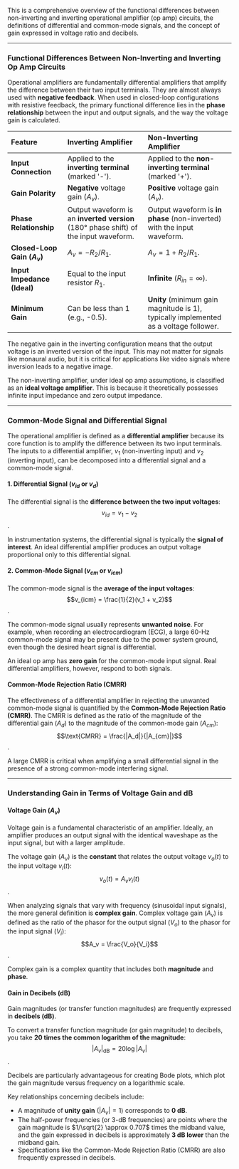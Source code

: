 This is a comprehensive overview of the functional differences between non-inverting and inverting operational amplifier (op amp) circuits, the definitions of differential and common-mode signals, and the concept of gain expressed in voltage ratio and decibels.

***

### Functional Differences Between Non-Inverting and Inverting Op Amp Circuits

Operational amplifiers are fundamentally differential amplifiers that amplify the difference between their two input terminals. They are almost always used with **negative feedback**. When used in closed-loop configurations with resistive feedback, the primary functional difference lies in the **phase relationship** between the input and output signals, and the way the voltage gain is calculated.

| Feature | Inverting Amplifier | Non-Inverting Amplifier |
| :--- | :--- | :--- |
| **Input Connection** | Applied to the **inverting terminal** (marked '-'). | Applied to the **non-inverting terminal** (marked '+'). |
| **Gain Polarity** | **Negative** voltage gain ($A_v$). | **Positive** voltage gain ($A_v$). |
| **Phase Relationship** | Output waveform is an **inverted version** (180° phase shift) of the input waveform. | Output waveform is **in phase** (non-inverted) with the input waveform. |
| **Closed-Loop Gain ($A_v$)** | $A_v = -R_2/R_1$. | $A_v = 1 + R_2/R_1$. |
| **Input Impedance (Ideal)** | Equal to the input resistor $R_1$. | **Infinite** ($R_{in} = \infty$). |
| **Minimum Gain** | Can be less than 1 (e.g., -0.5). | **Unity** (minimum gain magnitude is 1), typically implemented as a voltage follower. |

The negative gain in the inverting configuration means that the output voltage is an inverted version of the input. This may not matter for signals like monaural audio, but it is critical for applications like video signals where inversion leads to a negative image.

The non-inverting amplifier, under ideal op amp assumptions, is classified as an **ideal voltage amplifier**. This is because it theoretically possesses infinite input impedance and zero output impedance.

***

### Common-Mode Signal and Differential Signal

The operational amplifier is defined as a **differential amplifier** because its core function is to amplify the difference between its two input terminals. The inputs to a differential amplifier, $v_1$ (non-inverting input) and $v_2$ (inverting input), can be decomposed into a differential signal and a common-mode signal.

#### 1. Differential Signal ($v_{id}$ or $v_d$)
The differential signal is the **difference between the two input voltages**:
$$v_{id} = v_1 - v_2$$.

In instrumentation systems, the differential signal is typically the **signal of interest**. An ideal differential amplifier produces an output voltage proportional only to this differential signal.

#### 2. Common-Mode Signal ($v_{cm}$ or $v_{icm}$)
The common-mode signal is the **average of the input voltages**:
$$v_{icm} = \frac{1}{2}(v_1 + v_2)$$.

The common-mode signal usually represents **unwanted noise**. For example, when recording an electrocardiogram (ECG), a large 60-Hz common-mode signal may be present due to the power system ground, even though the desired heart signal is differential.

An ideal op amp has **zero gain** for the common-mode input signal. Real differential amplifiers, however, respond to both signals.

#### Common-Mode Rejection Ratio (CMRR)
The effectiveness of a differential amplifier in rejecting the unwanted common-mode signal is quantified by the **Common-Mode Rejection Ratio (CMRR)**. The CMRR is defined as the ratio of the magnitude of the differential gain ($A_d$) to the magnitude of the common-mode gain ($A_{cm}$):
$$\text{CMRR} = \frac{|A_d|}{|A_{cm}|}$$.

A large CMRR is critical when amplifying a small differential signal in the presence of a strong common-mode interfering signal.

***

### Understanding Gain in Terms of Voltage Gain and dB

#### Voltage Gain ($A_v$)
Voltage gain is a fundamental characteristic of an amplifier. Ideally, an amplifier produces an output signal with the identical waveshape as the input signal, but with a larger amplitude.

The voltage gain ($A_v$) is the **constant** that relates the output voltage $v_o(t)$ to the input voltage $v_i(t)$:
$$v_o(t) = A_v v_i(t)$$.

When analyzing signals that vary with frequency (sinusoidal input signals), the more general definition is **complex gain**. Complex voltage gain ($A_v$) is defined as the ratio of the phasor for the output signal ($V_o$) to the phasor for the input signal ($V_i$):
$$A_v = \frac{V_o}{V_i}$$.

Complex gain is a complex quantity that includes both **magnitude** and **phase**.

#### Gain in Decibels (dB)
Gain magnitudes (or transfer function magnitudes) are frequently expressed in **decibels (dB)**.

To convert a transfer function magnitude (or gain magnitude) to decibels, you take **20 times the common logarithm of the magnitude**:
$$|A_v|_{\text{dB}} = 20 \log |A_v|$$.

Decibels are particularly advantageous for creating Bode plots, which plot the gain magnitude versus frequency on a logarithmic scale.

Key relationships concerning decibels include:
*   A magnitude of **unity gain** ($|A_v| = 1$) corresponds to **0 dB**.
*   The half-power frequencies (or 3-dB frequencies) are points where the gain magnitude is $1/\sqrt{2} \approx 0.707$ times the midband value, and the gain expressed in decibels is approximately **3 dB lower** than the midband gain.
*   Specifications like the Common-Mode Rejection Ratio (CMRR) are also frequently expressed in decibels.